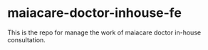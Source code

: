 # maiacare-doctor-inhouse-fe
This is the repo for manage the work of maiacare doctor in-house consultation.
    



